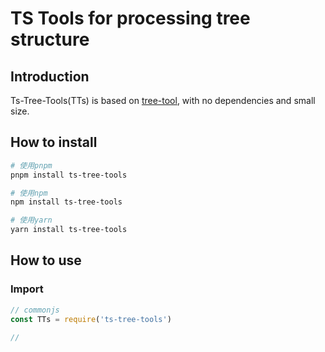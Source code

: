 # TS Tools for processing tree structure

## Introduction

Ts-Tree-Tools(TTs) is based on [tree-tool](https://github.com/wintc23/js-tree-tool), with no dependencies and small size.

## How to install

```bash
# 使用pnpm
pnpm install ts-tree-tools

# 使用npm
npm install ts-tree-tools

# 使用yarn
yarn install ts-tree-tools
```

## How to use

### Import

```js
// commonjs
const TTs = require('ts-tree-tools')

//
```

